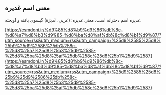## معنی اسم غدیره


غدیره اسم دخترانه است، معنی غدیره: (عربی، غَدیرَة) گیسوی بافته و آویخته.

[https://esmdoni.ir/%d9%85%d8%b9%d9%86%db%8c-%d8%a7%d8%b3%d9%85-%d8%ba%d8%af%db%8c%d8%b1%d9%87/?utm_source=rss&utm_medium=rss&utm_campaign=%25d9%2585%25d8%25b9%25d9%2586%25db%258c-%25d8%25a7%25d8%25b3%25d9%2585-%25d8%25ba%25d8%25af%25db%258c%25d8%25b1%25d9%2587](https://esmdoni.ir/%d9%85%d8%b9%d9%86%db%8c-%d8%a7%d8%b3%d9%85-%d8%ba%d8%af%db%8c%d8%b1%d9%87/?utm_source=rss&utm_medium=rss&utm_campaign=%25d9%2585%25d8%25b9%25d9%2586%25db%258c-%25d8%25a7%25d8%25b3%25d9%2585-%25d8%25ba%25d8%25af%25db%258c%25d8%25b1%25d9%2587) 